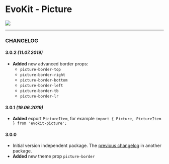 # EvoKit - Picture

[![](https://img.shields.io/npm/v/evokit-picture.svg)](https://www.npmjs.com/package/evokit-picture)

---

### CHANGELOG

#### 3.0.2 *(11.07.2019)*

- **Added** new advanced border props:
    - `picture-border-top`
    - `picture-border-right`
    - `picture-border-bottom`
    - `picture-border-left`
    - `picture-border-tb`
    - `picture-border-lr`

#### 3.0.1 *(19.06.2019)*

- **Added** export `PictureItem`, for example `import { Picture, PictureItem } from 'evokit-picture';`

#### 3.0.0

- Initial version independent package. The [previous changelog](packages/evokit/CHANGELOG.md) in another package.
- **Added** new theme prop `picture-border`
